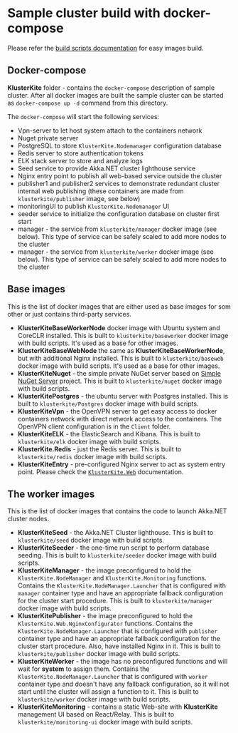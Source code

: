 # Sample cluster build with docker-compose

Please refer the [build scripts documentation](../BuildScript.md) for easy images build.

## Docker-compose

**KlusterKite** folder - contains the `docker-compose` description of sample cluster. After all docker images are built the sample cluster can be started as `docker-compose up -d` command from this directory.

The `docker-compose` will start the following services:
* Vpn-server to let host system attach to the containers network
* Nuget private server
* PostgreSQL to store `KlusterKite.Nodemanager` configuration database
* Redis server to store authentication tokens
* ELK stack server to store and analyze logs
* Seed service to provide Akka.NET cluster lighthouse service
* Nginx entry point to publish all web-based service outside the cluster
* publisher1 and publisher2 services to demonstrate redundant cluster internal web publishing (these containers are made from `klusterkite/publisher` image, see below)
* monitoringUI to publish `KlusterKite.Nodemanager` UI
* seeder service to initialize the configuration database on cluster first start
* manager - the service from `klusterkite/manager` docker image (see below). This type of service can be safely scaled to add more nodes to the cluster
* manager - the service from `klusterkite/worker` docker image (see below). This type of service can be safely scaled to add more nodes to the cluster


## Base images

This is the list of docker images that are either used as base images for som other or just contains third-party services.

* **KlusterKiteBaseWorkerNode** docker image with Ubuntu system and CoreCLR installed. This is built to `klusterkite/baseworker` docker image with build scripts. It's used as a base for other images.
* **KlusterKiteBaseWebNode** the same as **KlusterKiteBaseWorkerNode**, but with additional Nginx installed. This is built to `klusterkite/baseweb` docker image with build scripts. It's used as a base for other images.
* **KlusterKiteNuget** - the simple private NuGet server based on [Simple NuGet Server](https://github.com/Daniel15/simple-nuget-server/) project. This is built to `klusterkite/nuget` docker image with build scripts. 
* **KlusterKitePostgres** - the ubuntu server with Postgres installed. This is built to `klusterkite/Postgres` docker image with build scripts. 
* **KlusterKiteVpn** - the OpenVPN server to get easy access to docker containers network with direct network access to the containers. The OpenVPN client configuration is in the `Client` folder.
* **KlusterKiteELK** - the ElasticSearch and Kibana. This is built to `klusterkite/elk` docker image with build scripts. 
* **KlusterKite.Redis** - just the Redis server. This is built to `klusterkite/redis` docker image with build scripts. 
* **KlusterKiteEntry** - pre-configured Nginx server to act as system entry point. Please check the [`KlusterKite.Web`](../KlusterKite.Web/Readme.md) documentation.

## The worker images

This is the list of docker images that contains the code to launch Akka.NET cluster nodes.

* **KlusterKiteSeed** - the Akka.NET Cluster lighthouse. This is built to `klusterkite/seed` docker image with build scripts.
* **KlusterKiteSeeder** - the one-time run script to perform database seeding. This is built to `klusterkite/seeder` docker image with build scripts.
* **KlusterKiteManager** - the image preconfigured to hold the `KlusterKite.NodeManager` and `KlusterKite.Monitoring` functions. Contains the `KlusterKite.NodeManager.Launcher` that is configured with `manager` container type and have an appropriate fallback configuration for the cluster start procedure. This is built to `klusterkite/manager` docker image with build scripts.
* **KlusterKitePublisher** - the image preconfigured to hold the `KlusterKite.Web.NginxConfigurator` functions. Contains the `KlusterKite.NodeManager.Launcher` that is configured with `publisher` container type and have an appropriate fallback configuration for the cluster start procedure. Also, have installed Nginx in it. This is built to `klusterkite/publisher` docker image with build scripts.
* **KlusterKiteWorker** - the image has no preconfigured functions and will wait for **system** to assign them. Contains the `KlusterKite.NodeManager.Launcher` that is configured with `worker` container type and doesn't have any fallback configuration, so it will not start until the cluster will assign a function to it. This is built to `klusterkite/worker` docker image with build scripts.
* **KlusterKiteMonitoring** - contains a static Web-site with **KlusterKite** management UI based on React/Relay. This is built to `klusterkite/monitoring-ui` docker image with build scripts.